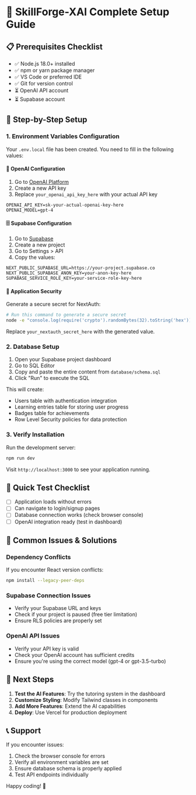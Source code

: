 # 🚀 SkillForge-XAI Complete Setup Guide

## 📋 Prerequisites Checklist

- ✅ Node.js 18.0+ installed
- ✅ npm or yarn package manager
- ✅ VS Code or preferred IDE
- ✅ Git for version control
- ⏳ OpenAI API account
- ⏳ Supabase account

## 🔧 Step-by-Step Setup

### 1. Environment Variables Configuration

Your `.env.local` file has been created. You need to fill in the following values:

#### 🤖 OpenAI Configuration
1. Go to [OpenAI Platform](https://platform.openai.com/api-keys)
2. Create a new API key
3. Replace `your_openai_api_key_here` with your actual API key

```env
OPENAI_API_KEY=sk-your-actual-openai-key-here
OPENAI_MODEL=gpt-4
```

#### 🗄️ Supabase Configuration
1. Go to [Supabase](https://supabase.com)
2. Create a new project
3. Go to Settings > API
4. Copy the values:

```env
NEXT_PUBLIC_SUPABASE_URL=https://your-project.supabase.co
NEXT_PUBLIC_SUPABASE_ANON_KEY=your-anon-key-here
SUPABASE_SERVICE_ROLE_KEY=your-service-role-key-here
```

#### 🔐 Application Security
Generate a secure secret for NextAuth:

```bash
# Run this command to generate a secure secret
node -e "console.log(require('crypto').randomBytes(32).toString('hex'))"
```

Replace `your_nextauth_secret_here` with the generated value.

### 2. Database Setup

1. Open your Supabase project dashboard
2. Go to SQL Editor
3. Copy and paste the entire content from `database/schema.sql`
4. Click "Run" to execute the SQL

This will create:
- Users table with authentication integration
- Learning entries table for storing user progress
- Badges table for achievements
- Row Level Security policies for data protection

### 3. Verify Installation

Run the development server:

```bash
npm run dev
```

Visit `http://localhost:3000` to see your application running.

## 🎯 Quick Test Checklist

- [ ] Application loads without errors
- [ ] Can navigate to login/signup pages
- [ ] Database connection works (check browser console)
- [ ] OpenAI integration ready (test in dashboard)

## 🚨 Common Issues & Solutions

### Dependency Conflicts
If you encounter React version conflicts:
```bash
npm install --legacy-peer-deps
```

### Supabase Connection Issues
- Verify your Supabase URL and keys
- Check if your project is paused (free tier limitation)
- Ensure RLS policies are properly set

### OpenAI API Issues
- Verify your API key is valid
- Check your OpenAI account has sufficient credits
- Ensure you're using the correct model (gpt-4 or gpt-3.5-turbo)

## 🔄 Next Steps

1. **Test the AI Features**: Try the tutoring system in the dashboard
2. **Customize Styling**: Modify Tailwind classes in components
3. **Add More Features**: Extend the AI capabilities
4. **Deploy**: Use Vercel for production deployment

## 📞 Support

If you encounter issues:
1. Check the browser console for errors
2. Verify all environment variables are set
3. Ensure database schema is properly applied
4. Test API endpoints individually

Happy coding! 🎉